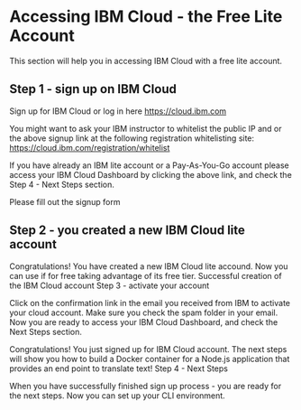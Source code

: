 # Accessing IBM Cloud - the Free Lite Account

This section will help you in accessing IBM Cloud with a free lite account.

## Step 1 - sign up on IBM Cloud

Sign up for IBM Cloud or log in here https://cloud.ibm.com

You might want to ask your IBM instructor to whitelist the public IP and or the above signup link at the following registration whitelisting site: https://cloud.ibm.com/registration/whitelist

If you have already an IBM lite account or a Pay-As-You-Go account please access your IBM Cloud Dashboard by clicking the above link, and check the Step 4 - Next Steps section.

Please fill out the signup form

## Step 2 - you created a new IBM Cloud lite account

Congratulations! You have created a new IBM Cloud lite accound. Now you can use if for free taking advantage of its free tier.
Successful creation of the IBM Cloud account
Step 3 - activate your account

‌Click on the confirmation link in the email you received from IBM to activate your cloud account. Make sure you check the spam folder in your email. Now you are ready to access your IBM Cloud Dashboard, and check the Next Steps section.
‌

Congratulations! You just signed up for IBM Cloud account. The next steps will show you how to build a Docker container for a Node.js application that provides an end point to translate text!
Step 4 - Next Steps

When you have successfully finished sign up process - you are ready for the next steps. Now you can set up your CLI environment.

